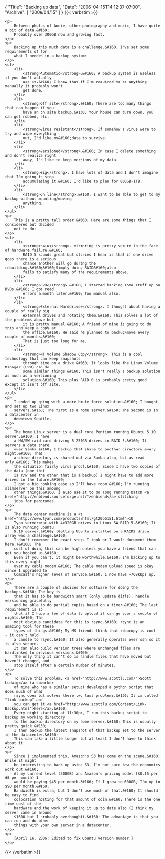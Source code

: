 {
  "Title": "Backing up data",
  "Date": "2006-04-15T14:12:37-07:00",
  "Archive": [
    "2006/04/15"
  ]
}
{{< verbatim >}}

    <p>
        Between photos of Annie, other photography and music, I have quite a bit of data.&#160;
        Probably over 300GB now and growing fast. 
    </p>
    <p>
        Backing up this much data is a challenge.&#160; I've set some requirements of for
        what I needed in a backup system: 
    </p>
    <ul>
        <li>
            <strong>Automatic</strong>.&#160; A backup system is useless if you don't actually
            use it.&#160; I know that if I'm required to do anything manually it probably won't
            get done. 
        </li>
        <li>
            <strong>Off site</strong>.&#160; There are too many things that can happen if you
            have an on site backup.&#160; Your house can burn down, you can get robbed, etc. 
        </li>
        <li>
            <strong>Virus resistant</strong>. If somehow a virus were to try and wipe everything
            out, I'd like my&#160;data to survive. 
        </li>
        <li>
            <strong>Versioned</strong>.&#160; In case I delete something and don't realize right
            away, I'd like to keep versions of my data. 
        </li>
        <li>
            <strong>Big</strong>. I have lots of data and I don't imagine that I'm going to stop
            accumulating it.&#160; I'd like to plan for 800GB-1TB. 
        </li>
        <li>
            <strong>On line</strong>.&#160; I want to be able to get to my backup without mounting/moving
            anything. 
        </li>
    </ul>
    <p>
        This is a pretty tall order.&#160; Here are some things that I considered but decided
        not to do: 
    </p>
    <ul>
        <li>
            <strong>RAID</strong>. Mirroring is pretty secure in the face of hardware failure.&#160;
            RAID 5 sounds great but stories I hear is that if one drive goes there is a serious
            chance another will go during the rebuilding.&#160;&#160;Simply doing RAID&#160;also
            fails to satisfy many of the requirements above. 
        </li>
        <li>
            <strong>DVD</strong>.&#160; I started backing some stuff up on DVDs.&#160; I got read
            errors a month later.&#160; Too manual also. 
        </li>
        <li>
            <strong>External Harddrives</strong>. I thought about having a couple of really big
            external drives and rotating them.&#160; This solves a lot of the problems above but
            it is pretty manual.&#160; A friend of mine is going to do this and keep a copy at
            the office.&#160; He said he planned to backup/move every couple of months.&#160;
            That is just too long for me. 
        </li>
        <li>
            <strong>NT Volume Shadow Copy</strong>. This is a cool technology that can keep snapshots
            through time on a drive.&#160; It looks like the Linux Volume Manager (LVM) can do
            some similar things.&#160; This isn't really a backup solution as much as a versioning
            solution.&#160; This plus RAID 0 is probably pretty good except it isn't off site. 
        </li>
    </ul>
    <p>
        I ended up going with a more brute force solution.&#160; I bought and set up two Linux
        servers.&#160; The first is a home server.&#160; The second is in a datacenter in
        downtown Seattle. 
    </p>
    <p>
        The home Linux server is a dual core Pentium running Ubuntu 5.10 server.&#160; I have
        a HW/SW raid card driving 5 250GB drives in RAID 5.&#160; It servers a data share
        over Samba.&#160; I backup that share to another directory every night.&#160; That
        archive directory is shared out via Samba also, but as read-only.&#160; This makes
        the situation fairly virus proof.&#160; Since I have two copies of the data (one that
        is r/w and the other that is a backup) I might have to add more drives in the future.&#160;
        I got a big honking case so I'll have room.&#160; I'm running slimserver on this amoung
        other things.&#160; I also use it to do long running batch <a href="http://enblend.sourceforge.net/">enblend</a> stitching
        jobs for panoramas. 
    </p>
    <p>
        The data center machine is a <a href="http://www.tyan.com/products/html/gt20b5151.html">1U
        Tyan server</a> with 4x320GB drives in Linux SW RAID 5.&#160; It is also running Ubuntu
        5.10 server.&#160; (Getting Ubuntu installed on a RAID5 drive array was a challenge.&#160;
        I don't remember the exact steps I took or I would document them here.)&#160; The
        cost of doing this can be high unless you have a friend that can get you hooked up.&#160;
        Even if you can't, it might be worthwhile.&#160; I'm backing up to this every night
        over my cable modem.&#160; The cable modem upload speed is okay since I upgraded to
        Comcast's higher level of service.&#160; I now have ~768kbps up. 
    </p>
    <p>
        There are a couple of choices for software for doing the backups.&#160; The key is
        that it has to be bandwidth smart (only update diffs), handle versioning gracefully
        and be able to do partial copies based on a timer.&#160; The last requirement is so
        that if I have a ton of data to upload it can go over a couple of nights.&#160; The
        most obvious candidate for this is rsync.&#160; rsync is an amazing tool for these
        types of things.&#160; My MS friends think that robocopy is cool -- it can't hold
        a candle to rsync.&#160; It also generally operates over ssh so it is also secure.
        It can also build version trees where unchanged files are hardlinked to previous versions.&#160;
        The only thing it can't do is handle files that have moved but haven't changed, and
        stop itself after a certain number of minutes. 
    </p>
    <p>
        To solve this problem, <a href="http://www.scottlu.com/">Scott Ludwig</a> (a coworker
        of mine who has a similar setup) developed a python script that does much of what
        rsync does but solves these two last problems.&#160; It is called "link backup" and
        you can get it <a href="http://www.scottlu.com/Content/Link-Backup.html">here</a>.&#160;
        Every night starting at 11:30pm, I run this backup script to backup my working directory
        to the backup directory on my home server.&#160; This is usually pretty quick.&#160;
        I then backup the latest snapshot of that backup set to the server in the datacenter.&#160;
        This can take a little longer but at least I don't have to think about it. 
    </p>
    <p>
        Since I implemented this, Amazon's S3 has come on the scene.&#160; While it might
        be interesting to back up using S3, I'm not sure how the economics work out.&#160;
        At my current level (300GB) and Amazon's pricing model ($0.15 per GB per month) I
        would be paying $45 per month.&#160; If I grow to 600GB, I'm up to $90 per month.&#160;
        Bandwidth is extra, but I don't use much of that.&#160; It should be easy to find
        colocation hosting for that amount of coin.&#160; There is the one time cost of the
        hardware and the work of keeping it up to date also (I think my server came in around
        $1600 but I probably overbought).&#160; The advantage is that you can run and do other
        things with your own server in a datacenter. 
    </p>
    <p>
        [April 16, 2006: Edited to fix Ubuntu version number.]
    </p>

{{< /verbatim >}}
